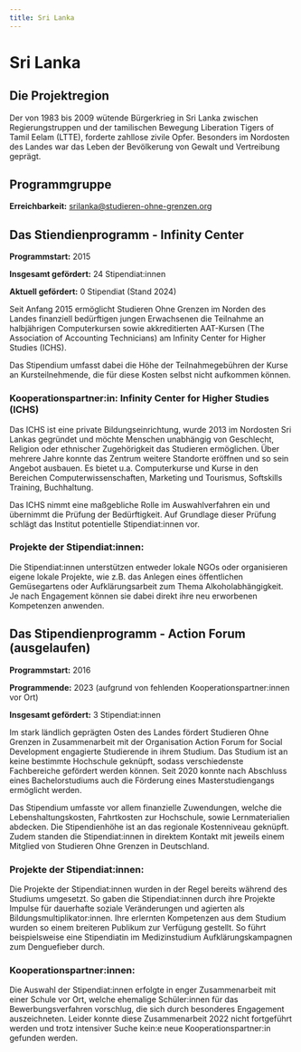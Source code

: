 ```yaml
---
title: Sri Lanka
---
```


# Sri Lanka

## Die Projektregion

Der von 1983 bis 2009 wütende Bürgerkrieg in Sri Lanka zwischen Regierungstruppen und der tamilischen Bewegung Liberation Tigers of Tamil Eelam (LTTE), forderte zahllose zivile Opfer. Besonders im Nordosten des Landes war das Leben der Bevölkerung von Gewalt und Vertreibung geprägt. 

## Programmgruppe

**Erreichbarkeit:** srilanka@studieren-ohne-grenzen.org

## Das Stiendienprogramm - Infinity Center 

**Programmstart:** 2015

**Insgesamt gefördert:** 24 Stipendiat:innen

**Aktuell gefördert:** 0 Stipendiat (Stand 2024)

Seit Anfang 2015 ermöglicht Studieren Ohne Grenzen im Norden des Landes finanziell bedürftigen jungen Erwachsenen die Teilnahme an halbjährigen Computerkursen sowie akkreditierten AAT-Kursen (The Association of Accounting Technicians) am Infinity Center for Higher Studies (ICHS). 

Das Stipendium umfasst dabei die Höhe der Teilnahmegebühren der Kurse an Kursteilnehmende, die für diese Kosten selbst nicht aufkommen können. 

### Kooperationspartner:in: Infinity Center for Higher Studies (ICHS)

Das ICHS ist eine private Bildungseinrichtung, wurde 2013 im Nordosten Sri Lankas gegründet und möchte Menschen unabhängig von Geschlecht, Religion oder ethnischer Zugehörigkeit das Studieren ermöglichen. Über mehrere Jahre konnte das Zentrum weitere Standorte eröffnen und so sein Angebot ausbauen. Es bietet u.a. Computerkurse und Kurse in den Bereichen Computerwissenschaften, Marketing und Tourismus, Softskills Training, Buchhaltung. 

Das ICHS nimmt eine maßgebliche Rolle im Auswahlverfahren ein und übernimmt die Prüfung der Bedürftigkeit. Auf Grundlage dieser Prüfung schlägt das Institut potentielle Stipendiat:innen vor.

### Projekte der Stipendiat:innen:
Die Stipendiat:innen unterstützen entweder lokale NGOs oder organisieren eigene lokale Projekte, wie z.B. das Anlegen eines öffentlichen Gemüsegartens oder Aufklärungsarbeit zum Thema Alkoholabhängigkeit. Je nach Engagement können sie dabei direkt ihre neu erworbenen Kompetenzen anwenden.

## Das Stipendienprogramm - Action Forum (ausgelaufen)

**Programmstart:** 2016

**Programmende:** 2023 (aufgrund von fehlenden Kooperationspartner:innen vor Ort)

**Insgesamt gefördert:** 3 Stipendiat:innen

Im stark ländlich geprägten Osten des Landes fördert Studieren Ohne Grenzen in Zusammenarbeit mit der Organisation Action Forum for Social Development engagierte Studierende in ihrem Studium. Das Studium ist an keine bestimmte Hochschule geknüpft, sodass verschiedenste Fachbereiche gefördert werden können. Seit 2020 konnte nach Abschluss eines Bachelorstudiums auch die Förderung eines Masterstudiengangs ermöglicht werden.

Das Stipendium umfasste vor allem finanzielle Zuwendungen, welche die
Lebenshaltungskosten, Fahrtkosten zur Hochschule, sowie Lernmaterialien abdecken. Die Stipendienhöhe ist an das regionale Kostenniveau geknüpft. Zudem standen die Stipendiat:innen in direktem Kontakt mit jeweils einem Mitglied von Studieren Ohne Grenzen in Deutschland.

### Projekte der Stipendiat:innen:
Die Projekte der Stipendiat:innen wurden in der Regel bereits während des Studiums umgesetzt. So gaben die Stipendiat:innen durch ihre Projekte Impulse für dauerhafte soziale Veränderungen und agierten als Bildungsmultiplikator:innen. Ihre erlernten Kompetenzen aus dem Studium wurden so einem breiteren Publikum zur Verfügung gestellt. So führt beispielsweise eine Stipendiatin im Medizinstudium Aufklärungskampagnen zum Denguefieber durch.

### Kooperationspartner:innen:
Die Auswahl der Stipendiat:innen erfolgte in enger Zusammenarbeit mit einer Schule vor Ort, welche ehemalige Schüler:innen für das Bewerbungsverfahren vorschlug, die sich durch besonderes Engagement auszeichneten. Leider konnte diese Zusammenarbeit 2022 nicht fortgeführt werden und trotz intensiver Suche kein:e neue Kooperationspartner:in gefunden werden. 

